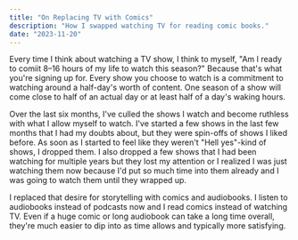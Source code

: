 ```yaml
---
title: "On Replacing TV with Comics"
description: "How I swapped watching TV for reading comic books."
date: "2023-11-20"
---
```


Every time I think about watching a TV show, I think to myself, "Am I ready to comiit 8–16 hours of my life to watch this season?" Because that's what you're signing up for. Every show you choose to watch is a commitment to watching around a half-day's worth of content. One season of a show will come close to half of an actual day or at least half of a day's waking hours.

Over the last six months, I've culled the shows I watch and become ruthless with what I allow myself to watch. I've started a few shows in the last few months that I had my doubts about, but they were spin-offs of shows I liked before. As soon as I started to feel like they weren't "Hell yes"-kind of shows, I dropped them. I also dropped a few shows that I had been watching for multiple years but they lost my attention or I realized I was just watching them now because I'd put so much time into them already and I was going to watch them until they wrapped up.

I replaced that desire for storytelling with comics and audiobooks. I listen to audiobooks instead of podcasts now and I read comics instead of watching TV. Even if a huge comic or long audiobook can take a long time overall, they're much easier to dip into as time allows and typically more satisfying.

